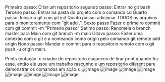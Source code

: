 Primeiro passo:
Criar um repositorio
segundo passo:
Entrar no git bash
Terceiro passo:
Entrar na pasta do projeto com o comando cd
Quarto passo:
Iniciar o git com git init
Quinto passo:
adicionar TODOS os arquivos para o monitoramento com "git add .".
Sexto passo
Fazer o primeiro commit com git commit -m "Primeiro passo"
Setimo passo:
Renomeia o branch master para Main com git branch -m main
Oitavo passo: 
Fazer uma conexão com o git e a nomeando como origin pelo comando git remote add origin
Nono passo:
Mandar o commit para o repositorio remoto com o git push -u origin main.

Prints (notação: o criador do repositorio esqueceu de tirar print quando fez esse, então ele usou um trabalho rascunho e um repositorio diferent pare demonstrar os comandos em ação.):
![image](https://github.com/user-attachments/assets/c44dd02e-3626-4897-b9eb-bb5be56eac56)
![image](https://github.com/user-attachments/assets/214b7825-7afa-4b30-a3a7-47830ad2387d)
![image](https://github.com/user-attachments/assets/399357c2-d9d8-4176-80f3-5ce385abe43c)
![image](https://github.com/user-attachments/assets/cb7c5013-887b-448b-bff1-e13108b17fa7)
![image](https://github.com/user-attachments/assets/636da611-4232-49d9-ba54-4e66ff21206c)
![image](https://github.com/user-attachments/assets/16de91ab-36a2-416c-8f2f-4aff22b79da7)
![image](https://github.com/user-attachments/assets/9b2cef13-6001-4449-a16f-6f33afc87b4f)
![image](https://github.com/user-attachments/assets/30bcc65b-19a2-45ce-99b6-b554f43b293b)



